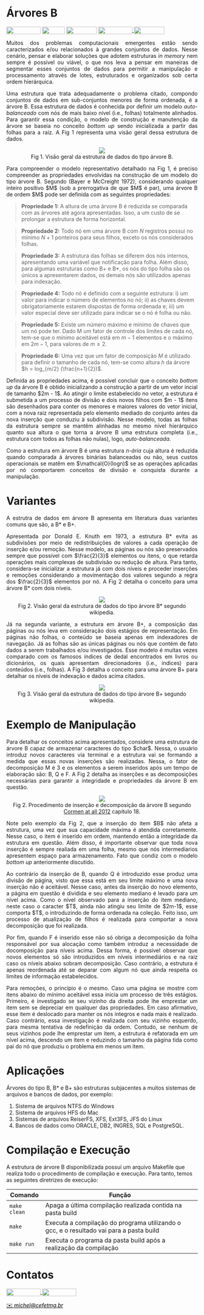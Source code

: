 # Árvores B

<div style="display: inline-block;">
<img align="center" height="20px" width="90px" src="https://img.shields.io/badge/Maintained%3F-yes-green.svg"/> 
<img align="center" height="20px" width="60px" src="https://img.shields.io/badge/C%2B%2B-00599C?style=for-the-badge&logo=c%2B%2B&logoColor=white"/> 
<img align="center" height="20px" width="80px" src="https://img.shields.io/badge/Made%20for-VSCode-1f425f.svg"/> 
<a href="https://github.com/mpiress/midpy/issues">
<img align="center" height="20px" width="90px" src="https://img.shields.io/badge/contributions-welcome-brightgreen.svg?style=flat"/>
<img align="center" height="20px" width="80px" src="https://badgen.net/badge/license/MIT/green"/>
</a> 
</div>

<p> </p>
<p> </p>

<p align="justify">
Muitos dos problemas computacionais emergentes estão sendo caracterizados e/ou relacionados à grandes conjuntos de dados. Nesse cenário, pensar e elaborar soluções que adotem estruturas <i>in memory</i> nem sempre é possível ou viável, o que nos leva a pensar em maneiras de segmentar esses conjuntos de dados para permitir a manipulação e processamento através de lotes, estruturados e organizados sob certa ordem hierárquica.  
</p>

<p align="justify">
Uma estrutura que trata adequadamente o problema citado, compondo conjuntos de dados em sub-conjuntos menores de forma ordenada, é a árvore B. Essa estrutura de dados é conhecida por definir um modelo <i>auto-balanceado</i> com nós de mais baixo nível (i.e., folhas) totalmente alinhados. Para garantir essa condição, o modelo de construção e manutenção da árvore se baseia no conceito <i>bottom up</i> sendo inicializada a partir das folhas para a raiz. A Fig 1 representa uma visão geral dessa estrutura de dados. 
</p>

<p align="center">
  <img src="imgs/b.png" /><br/>
  <caption>Fig 1. Visão geral da estrutura de dados do tipo árvore B.</caption>
</p>


<p align="justify">
Para compreender o modelo representativo detalhado na Fig 1, é preciso compreender as propriedades envolvidas na construção de um modelo do tipo árvore B. Segundo (Bayer e McCreight 1972), considerando qualquer inteiro positivo $M$ (sob a prerrogativa de que $M$ é par), uma árvore B de ordem $M$ pode ser definida com as seguintes propriedades:
</p>

> **Propriedade 1:** A altura de uma árvore B é reduzida se comparada com as árvores até agora apresentadas. Isso, a um custo de se prolongar a estrutura de forma horizontal.


> **Propriedade 2:** Todo nó em uma árvore B com $N$ registros possui no mínimo $N + 1$ ponteiros para seus filhos, exceto os nós considerados folhas.


> **Propriedade 3:** A estrutura das folhas se diferem dos nós internos, apresentando uma variável que notificação para folha. Além disso, para algumas estruturas como B+ e B\*, os nós do tipo folha são os únicos a apresentarem dados, os demais nós são utilizados apenas para indexação. 


> **Propriedade 4:** Todo nó é definido com a seguinte estrutura: i) um valor para indicar o número de elementos no nó; ii) as chaves devem obrigatoriamente estarem dispostas de forma ordenada e; iii) um valor especial deve ser utilizado para indicar se o nó é folha ou não. 


> **Propriedade 5:** Existe um número máximo e mínimo de chaves que um nó pode ter. Dado M um fator de controle dos limites de cada nó, tem-se que o mínimo aceitável está em $m - 1$ elementos e o máximo em $2m - 1$, para valores de $m \geq 2$.


> **Propriedade 6:** Uma vez que um fator de composição $M$ é utilizado para definir o tamanho de cada nó, tem-se como altura $h$ da árvore $h = log_{m/2} (\frac{n+1}{2})$.

<p align="justify">
Definida as propriedades acima, é possível concluir que o conceito <i>bottom up</i> da árvore B é obtido inicializando a construção a partir de um vetor incial de tamanho $2m - 1$. Ao atingir o limite estabelecido no vetor, a estrutura é submetida a um processo de divisão e dois novos filhos com $m - 1$ itens são desenhados para conter os menores e maiores valores do vetor inicial, com a nova raiz representada pelo elemento mediado do conjunto antes da nova inserção que conduziu à subdivisão. Nesse modelo, todas as folhas da estrutura sempre se mantêm alinhadas no mesmo nível hierárquico quanto sua altura o que torna a árvore  B uma estrutura completa (i.e., estrutura com todos as folhas não nulas), logo, <i>auto-balanceada</i>.
</p>

<p align="justify">
Como a estrutura em árvore B é uma estrutura <i>n-ária</i> cuja altura é reduzida quando comparada á árvores binárias balanceadas ou não, seus custos operacionais se matêm em $\mathcal{O}(logn)$ se as operações aplicadas por nó comportarem conceitos de divisão e conquista durante a manipulação.
</p>
 
# Variantes

<p align="justify">
A estrutra de dados em árvore B apresenta em literatura duas variantes comuns que são, a B* e B+.
</p>

<p align="justify">
Apresentada por Donald E. Knuth em 1973, a estrutura B* evita as subdivisões por meio de redistribuições de valores a cada operação de inserção e/ou remoção. Nesse modelo, as páginas ou nós são preservados sempre que possível com $\frac{2}{3}$ elementos ou itens, o que retarda operações mais complexas de subdivisão ou redução de altura. Para tanto, considera-se inicializar a estrutura já com dois níveis e proceder inserções e remoções considerando a movimentação dos valores segundo a regra dos $\frac{2}{3}$ elementos por nó. A Fig 2 detalha o conceito para uma árvore B* com dois níveis. 
</p>

<p align="center">
  <img src="imgs/arvb2.png" /><br/>
  <caption>Fig 2. Visão geral da estrutura de dados do tipo árvore B* segundo wikipedia.</caption>
</p>

<p align="justify">
Já na segunda variante, a estrutura em árvore B+, a composição das páginas ou nós leva em consideração dois estágios de representação. Em páginas não folhas, o conteúdo se baseia apenas em indexadores de navegação. Já as folhas são as únicas páginas ou nós que contém de fato dados a serem trabalhados e/ou investigados. Esse modelo é muitas vezes comparado com os famosos índices de dedal encontrados em livros ou dicionários, os quais apresentam direcionadores (i.e., índices) para conteúdos (i.e., folhas). A Fig 3 detalha o conceito para uma árvore B+ para detalhar os níveis de indexação e dados acima citados.   
</p>

<p align="center">
  <img src="imgs/B+-tree.png" /><br/>
  <caption>Fig 3. Visão geral da estrutura de dados do tipo árvore B+ segundo wikipedia.</caption>
</p>

# Exemplo de Manipulação

<p align="justify">
Para detalhar os conceitos acima apresentados, considere uma estrutura de árvore B capaz de armazenar caracteres do tipo $char$. Nessa, o usuário introduz novos caracteres via terminal e a estrutura vai se formando a medida que essas novas inserções são realizadas. Nessa, o fator de decomposição M é 3 e os elementos a serem inseridos após um tempo de elaboração são: B, Q e F. A Fig 2 detalha as inserções e as decomposições necessárias para garantir a integridade e propriedades da árvore B em questão. 
</p>

<p align="center">
  <img src="imgs/insercao.png" /><br/>
  <caption>Fig 2. Procedimento de inserção e decomposição da árvore B segundo <a href="https://g.co/kgs/XGbHkp">Cormen at all 2012</a> capítulo 18.</caption>
</p>

<p align="justify">
Note pelo exemplo da Fig 2, que a inserção do item $B$ não afeta a estrutura, uma vez que sua capacidade máxima é atendida corretamente. Nesse caso, o item é inserido em ordem, mantendo então a integridade da estrutura em questão. Além disso, é importante observar que toda nova inserção é sempre realiada em uma folha, mesmo que nós intermediarios apresentem espaço para armazenamento. Fato que condiz com o modelo <i>bottom up</i> anteriormente discutido. 
</p>

<p align="justify">
Ao contrário da inserção de B, quando Q é introduzido esse produz uma divisão de página, visto que essa está em seu limite máximo e uma nova inserção não é aceitável. Nesse caso, antes da inserção do novo elemento, a página em questão é dividida e seu elemento mediano é levado para um nível acima. Como o nível observado para a inserção do item mediano, neste caso o caracter $T$, ainda não atingiu seu limite de $2m-1$, esse comporta $T$, o introduzindo de forma ordenada na coleção. Feito isso, um processo de atualização de filhos é realizada para comportar a nova decomposição que foi realizada. 
</p>

<p align="justify">
Por fim, quando F é inserido esse não só obriga a decomposição da folha responsável por sua alocação como também introduz a necessidade de docomposição para níveis acima. Dessa forma, é possível observar que novos elementos só são introduzidos em níveis intermediários e na raiz caso os níveis abaixo sobram decomposição. Caso contrário, a estrutura é apenas reordenada até se deparar com algum nó que ainda respeita os limites de informação estabelecidos. 
</p>

<p align="justify">
Para remoções, o princípio é o mesmo. Caso uma página se mostre com itens abaixo do mínimo aceitável essa inicia um processo de três estágios. Primeiro, é investigado se seu vizinho da direita pode lhe emprestar um item sem se depreciar em qualquer das propriedades. Em caso afirmativo, esse item é deslocado para manter os nós integros e nada mais é realizado. Caso contrário, essa investigação é realizada com seu vizinho esquerdo, para mesma tentativa de redefinição da ordem. Contudo, se nenhum de seus vizinhos pode lhe emprestar um item, a estrutura é refatorada em um nível acima, descendo um item e reduzindo o tamanho da página tida como pai do nó que produziu o problema em menos um item. 


# Aplicações 

Árvores do tipo B, B* e B+ são estruturas subjacentes a muitos sistemas de arquivos e bancos de dados,  por exemplo:

1. Sistema de arquivos NTFS do Windows
2. Sistema de arquivos HFS do Mac
3. Sistemas de arquivos ReiserFS, XFS, Ext3FS, JFS do Linux
4. Bancos de dados como ORACLE, DB2, INGRES, SQL e PostgreSQL.



# Compilação e Execução

A estrutura de árvore B disponibilizada possui um arquivo Makefile que realiza todo o procedimento de compilação e execução. Para tanto, temos as seguintes diretrizes de execução:


| Comando                |  Função                                                                                           |                     
| -----------------------| ------------------------------------------------------------------------------------------------- |
|  `make clean`          | Apaga a última compilação realizada contida na pasta build                                        |
|  `make`                | Executa a compilação do programa utilizando o gcc, e o resultado vai para a pasta build           |
|  `make run`            | Executa o programa da pasta build após a realização da compilação                                 |


# Contatos

<div style="display: inline-block;">
<a href="https://t.me/michelpires369">
<img align="center" height="20px" width="90px" src="https://img.shields.io/badge/Telegram-2CA5E0?style=for-the-badge&logo=telegram&logoColor=white"/> 
</a>

<a href="https://www.linkedin.com/in/michelpiressilva/">
<img align="center" height="20px" width="90px" src="https://img.shields.io/badge/LinkedIn-0077B5?style=for-the-badge&logo=linkedin&logoColor=white"/>
</a>

</div>

<p> </p>


<a style="color:black" href="mailto:michel@cefetmg.br?subject=[GitHub]%20Source%20Dynamic%20Lists">
✉️ <i>michel@cefetmg.br</i>
</a>

